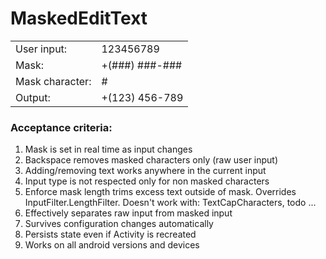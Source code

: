 MaskedEditText
=========================

<table>
  <tr>
    <td>User input:</td>
    <td>123456789</td>
  </tr>
  <tr>
    <td>Mask:</td>
    <td>+(###) ###-###</td>
  </tr>
  <tr>
    <td>Mask character:</td>
    <td>#</td>
  </tr>
 <tr>
    <td>Output:</td>
    <td>+(123) 456-789</td>
  </tr>
</table>

### Acceptance criteria:
 1. Mask is set in real time as input changes
 2. Backspace removes masked characters only (raw user input)
 3. Adding/removing text works anywhere in the current input
 4. Input type is not respected only for non masked characters
 5. Enforce mask length trims excess text outside of mask. Overrides InputFilter.LengthFilter.
    Doesn't work with: TextCapCharacters, todo ...
 6. Effectively separates raw input from masked input
 7. Survives configuration changes automatically
 8. Persists state even if Activity is recreated
 9. Works on all android versions and devices
